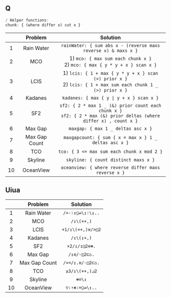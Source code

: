 ## Q

```q
/ Helper functions:
chunk: { (where differ x) cut x }
```

|       |    Problem    |                                                        Solution                                                         |
| :---: | :-----------: | :---------------------------------------------------------------------------------------------------------------------: |
|   1   |  Rain Water   |                             `rainWater: { sum abs x - (reverse maxs reverse x) & maxs x }`                              |
|   2   |      MCO      |                     1) `mco: { max sum each chunk x }` <br> 2) `mco: { max { y * y + x } scan x }`                      |
|   3   |     LCIS      |    1) `lcis: { 1 + max { y * y + x } scan (>) prior x }` <br> 2) `lcis: { 1 + max sum each chunk 1 _ (>) prior x }`     |
|   4   |    Kadanes    |                                        `kadanes: { max { y \| y + x } scan x }`                                         |
|   5   |      SF2      | `sf2: { 2 * max 1 _ (&) prior count each chunk x }` <br> `sf2: { 2 * max (&) prior deltas (where differ x) , count x }` |
|   6   |    Max Gap    |                                           `maxgap: { max 1 _ deltas asc x }`                                            |
|   7   | Max Gap Count |                                  `maxgapcount: { sum { x = max x } 1 _ deltas asc x }`                                  |
|   8   |      TCO      |                                       `tco: { 3 <= max sum each chunk x mod 2 }`                                        |
|   9   |    Skyline    |                                          `skyline: { count distinct maxs x }`                                           |
|  10   |   OceanView   |                                  `oceanview: { where reverse differ maxs reverse x }`                                   |

## Uiua

|       |    Problem    |     Solution      |
| :---: | :-----------: | :---------------: |
|   1   |  Rain Water   | `/+-∶↧⍜⇌\↥∶\↥..`  |
|   2   |      MCO      |    `/↥\(×+,)`     |
|   3   |     LCIS      | `+1/↥\(×+,)≡/>◫2` |
|   4   |    Kadanes    |    `/↥\(↥+,)`     |
|   5   |      SF2      |   `×2/↥/↧◫2⊜⧻.`   |
|   6   |    Max Gap    |   `/↥≡/-◫2⊏⌂.`    |
|   7   | Max Gap Count | `/+=/↥.≡/-◫2⊏⌂.`  |
|   8   |      TCO      |  `≥3/↥\(×+,)◿2`   |
|   9   |    Skyline    |      `⧻⊝\↥`       |
|  10   |   OceanView   |  `▽∶⇡⧻∶=⍜⇌\↥..`   |
